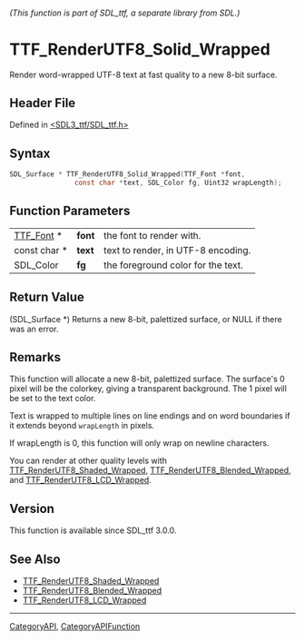 ###### (This function is part of SDL_ttf, a separate library from SDL.)
# TTF_RenderUTF8_Solid_Wrapped

Render word-wrapped UTF-8 text at fast quality to a new 8-bit surface.

## Header File

Defined in [<SDL3_ttf/SDL_ttf.h>](https://github.com/libsdl-org/SDL_ttf/blob/main/include/SDL3_ttf/SDL_ttf.h)

## Syntax

```c
SDL_Surface * TTF_RenderUTF8_Solid_Wrapped(TTF_Font *font,
                const char *text, SDL_Color fg, Uint32 wrapLength);
```

## Function Parameters

|                        |          |                                    |
| ---------------------- | -------- | ---------------------------------- |
| [TTF_Font](TTF_Font) * | **font** | the font to render with.           |
| const char *           | **text** | text to render, in UTF-8 encoding. |
| SDL_Color              | **fg**   | the foreground color for the text. |

## Return Value

(SDL_Surface *) Returns a new 8-bit, palettized surface, or NULL if there
was an error.

## Remarks

This function will allocate a new 8-bit, palettized surface. The surface's
0 pixel will be the colorkey, giving a transparent background. The 1 pixel
will be set to the text color.

Text is wrapped to multiple lines on line endings and on word boundaries if
it extends beyond `wrapLength` in pixels.

If wrapLength is 0, this function will only wrap on newline characters.

You can render at other quality levels with
[TTF_RenderUTF8_Shaded_Wrapped](TTF_RenderUTF8_Shaded_Wrapped),
[TTF_RenderUTF8_Blended_Wrapped](TTF_RenderUTF8_Blended_Wrapped), and
[TTF_RenderUTF8_LCD_Wrapped](TTF_RenderUTF8_LCD_Wrapped).

## Version

This function is available since SDL_ttf 3.0.0.

## See Also

- [TTF_RenderUTF8_Shaded_Wrapped](TTF_RenderUTF8_Shaded_Wrapped)
- [TTF_RenderUTF8_Blended_Wrapped](TTF_RenderUTF8_Blended_Wrapped)
- [TTF_RenderUTF8_LCD_Wrapped](TTF_RenderUTF8_LCD_Wrapped)

----
[CategoryAPI](CategoryAPI), [CategoryAPIFunction](CategoryAPIFunction)

